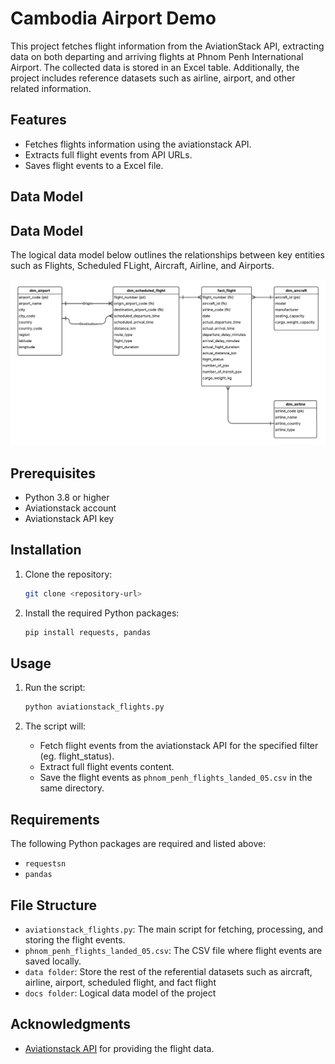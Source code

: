 # Cambodia Airport Demo

This project fetches flight information from the AviationStack API, extracting data on both departing and arriving flights at Phnom Penh International Airport. The collected data is stored in an Excel table. Additionally, the project includes reference datasets such as airline, airport, and other related information.

## Features

- Fetches flights information using the aviationstack API.
- Extracts full flight events from API URLs.
- Saves flight events to a Excel file.

## Data Model
## Data Model

The logical data model below outlines the relationships between key entities such as Flights, Scheduled FLight, Aircraft, Airline, and Airports.

![Logical Data Model](docs/Cambodia%20Airport%20Data%20Modeling%20-%20Logical%20Data%20Model.png)

## Prerequisites

- Python 3.8 or higher
- Aviationstack account
- Aviationstack API key

## Installation

1. Clone the repository:
   ```bash
   git clone <repository-url>
   ```

2. Install the required Python packages:
   ```bash
   pip install requests, pandas
   ```

## Usage

1. Run the script:
   ```bash
   python aviationstack_flights.py
   ```

2. The script will:
   - Fetch flight events from the aviationstack API for the specified filter (eg. flight_status).
   - Extract full flight events content.
   - Save the flight events as `phnom_penh_flights_landed_05.csv` in the same directory.

## Requirements

The following Python packages are required and listed above:

- `requestsn`
- `pandas`

## File Structure

- `aviationstack_flights.py`: The main script for fetching, processing, and storing the flight events.
- `phnom_penh_flights_landed_05.csv`: The CSV file where flight events are saved locally.
- `data folder`: Store the rest of the referential datasets such as aircraft, airline, airport, scheduled flight, and fact flight
- `docs folder`: Logical data model of the project

## Acknowledgments

- [Aviationstack API](https://aviationstack.com/documentation) for providing the flight data.
